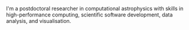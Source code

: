 I'm a postdoctoral researcher in computational astrophysics with skills in high-performance computing, scientific software development, data analysis, and visualisation.
